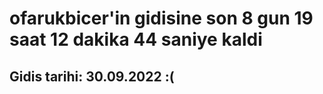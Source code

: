 # ofarukbicer'in gidisine son 8 gun 19 saat 12 dakika 44 saniye kaldi

## Gidis tarihi: 30.09.2022 :(